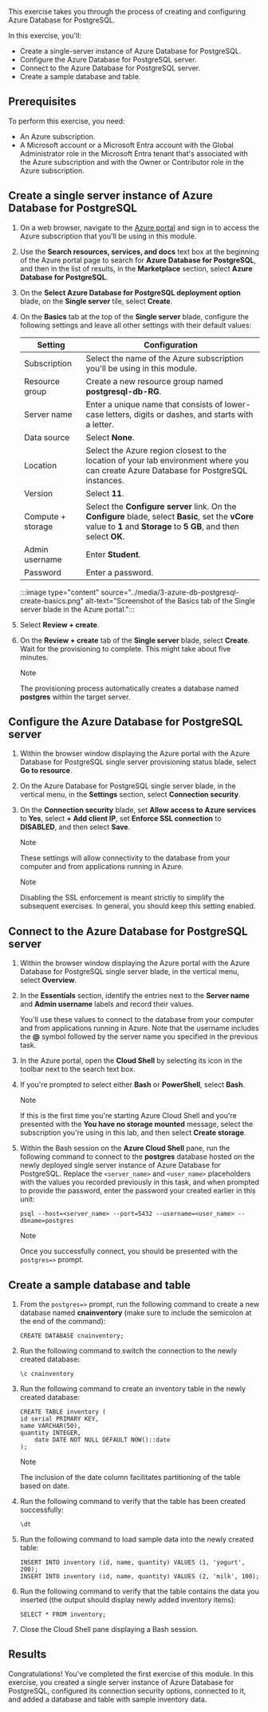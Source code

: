 This exercise takes you through the process of creating and configuring Azure Database for PostgreSQL. 

In this exercise, you'll:

* Create a single-server instance of Azure Database for PostgreSQL.
* Configure the Azure Database for PostgreSQL server.
* Connect to the Azure Database for PostgreSQL server.
* Create a sample database and table.

## Prerequisites

To perform this exercise, you need:

* An Azure subscription.
* A Microsoft account or a Microsoft Entra account with the Global Administrator role in the Microsoft Entra tenant that's associated with the Azure subscription and with the Owner or Contributor role in the Azure subscription.

## Create a single server instance of Azure Database for PostgreSQL

1. On a web browser, navigate to the [Azure portal](https://portal.azure.com/?azure-portal=true) and sign in to access the Azure subscription that you'll be using in this module.
1. Use the **Search resources, services, and docs** text box at the beginning of the Azure portal page to search for **Azure Database for PostgreSQL**, and then in the list of results, in the **Marketplace** section, select **Azure Database for PostgreSQL**.
1. On the **Select Azure Database for PostgreSQL deployment option** blade, on the **Single server** tile, select **Create**.
1. On the **Basics** tab at the top of the **Single server** blade, configure the following settings and leave all other settings with their default values:

   | Setting | Configuration |
   | --- | --- |
   | Subscription | Select the name of the Azure subscription you'll be using in this module. |
   | Resource group | Create a new resource group named **postgresql-db-RG**. |
   | Server name | Enter a unique name that consists of lower-case letters, digits or dashes, and starts with a letter. |
   | Data source | Select **None**. |
   | Location | Select the Azure region closest to the location of your lab environment where you can create Azure Database for PostgreSQL instances. |
   | Version | Select **11**. |
   | Compute + storage | Select the **Configure server** link. On the **Configure** blade, select **Basic**, set the **vCore** value to **1** and **Storage** to **5 GB**, and then select **OK**. |
   | Admin username | Enter **Student**. |
   | Password | Enter a password. |

    :::image type="content" source="../media/3-azure-db-postgresql-create-basics.png" alt-text="Screenshot of the Basics tab of the Single server blade in the Azure portal.":::

1. Select **Review + create**.
1. On the **Review + create** tab of the **Single server** blade, select **Create**. Wait for the provisioning to complete. This might take about five minutes.

    > [!NOTE]
    > The provisioning process automatically creates a database named **postgres** within the target server.

## Configure the Azure Database for PostgreSQL server

1. Within the browser window displaying the Azure portal with the Azure Database for PostgreSQL single server provisioning status blade, select **Go to resource**.
1. On the Azure Database for PostgreSQL single server blade, in the vertical menu, in the **Settings** section, select **Connection security**.
1. On the **Connection security** blade, set **Allow access to Azure services** to **Yes**, select **+ Add client IP**, set **Enforce SSL connection** to **DISABLED**, and then select **Save**.

    > [!NOTE]
    >  These settings will allow connectivity to the database from your computer and from applications running in Azure.

    > [!NOTE]
    >  Disabling the SSL enforcement is meant strictly to simplify the subsequent exercises. In general, you should keep this setting enabled.

## Connect to the Azure Database for PostgreSQL server

1. Within the browser window displaying the Azure portal with the Azure Database for PostgreSQL single server blade, in the vertical menu, select **Overview**.
1. In the **Essentials** section, identify the entries next to the **Server name** and **Admin username** labels and record their values.

   You'll use these values to connect to the database from your computer and from applications running in Azure. Note that the username includes the **@** symbol followed by the server name you specified in the previous task.

1. In the Azure portal, open the **Cloud Shell** by selecting its icon in the toolbar next to the search text box.
1. If you're prompted to select either **Bash** or **PowerShell**, select **Bash**.

    > [!NOTE]
    > If this is the first time you're starting Azure Cloud Shell and you're presented with the **You have no storage mounted** message, select the subscription you're using in this lab, and then select **Create storage**.

1. Within the Bash session on the **Azure Cloud Shell** pane, run the following command to connect to the **postgres** database hosted on the newly deployed single server instance of Azure Database for PostgreSQL. Replace the `<server_name>` and `<user_name>` placeholders with the values you recorded previously in this task, and when prompted to provide the password, enter the password your created earlier in this unit:

    ```azurecli
    psql --host=<server_name> --port=5432 --username=<user_name> --dbname=postgres
    ```

    > [!NOTE]
    > Once you successfully connect, you should be presented with the `postgres=>` prompt.

## Create a sample database and table

1. From the `postgres=>` prompt, run the following command to create a new database named **cnainventory** (make sure to include the semicolon at the end of the command):

    ```t-sql
    CREATE DATABASE cnainventory;
    ```

1. Run the following command to switch the connection to the newly created database:

    ```t-sql
    \c cnainventory
    ```

1. Run the following command to create an inventory table in the newly created database:

    ```t-sql
    CREATE TABLE inventory (
    id serial PRIMARY KEY, 
    name VARCHAR(50), 
    quantity INTEGER,
        date DATE NOT NULL DEFAULT NOW()::date
    );
    ```

    > [!NOTE]
    > The inclusion of the date column facilitates partitioning of the table based on date.

1. Run the following command to verify that the table has been created successfully:

    ```t-sql
    \dt
    ```

1. Run the following command to load sample data into the newly created table:

    ```t-sql
    INSERT INTO inventory (id, name, quantity) VALUES (1, 'yogurt', 200);
    INSERT INTO inventory (id, name, quantity) VALUES (2, 'milk', 100);
    ```

1. Run the following command to verify that the table contains the data you inserted (the output should display newly added inventory items):

    ```t-sql
    SELECT * FROM inventory;
    ```

1. Close the Cloud Shell pane displaying a Bash session.

## Results

Congratulations! You've completed the first exercise of this module. In this exercise, you created a single server instance of Azure Database for PostgreSQL, configured its connection security options, connected to it, and added a database and table with sample inventory data.
